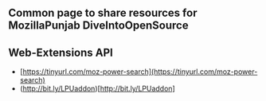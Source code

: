 ## Common page to share resources for MozillaPunjab DiveIntoOpenSource

## Web-Extensions API
* [https://tinyurl.com/moz-power-search](https://tinyurl.com/moz-power-search)
* (http://bit.ly/LPUaddon)[http://bit.ly/LPUaddon]